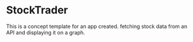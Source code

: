 # StockTrader

This is a concept template for an app created. fetching stock data from an API and displaying it on a graph.
